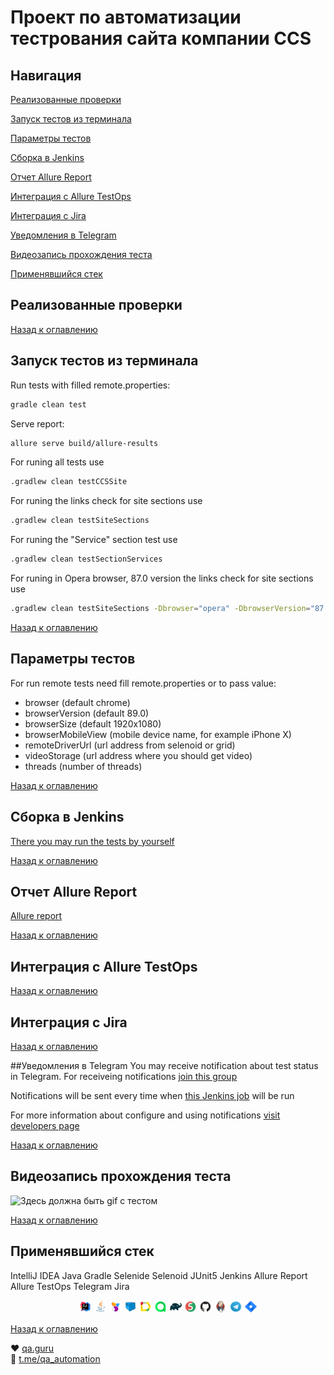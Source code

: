 # Проект по автоматизации тестрования сайта компании CCS

## Навигация

<a href="#Реализованные-проверки">Реализованные проверки</a>

<a href="#Запуск-тестов-из-терминала">Запуск тестов из терминала</a>

<a href="#Параметры-тестов">Параметры тестов</a>

<a href="#Сборка-в-Jenkins">Сборка в Jenkins</a>

<a href="#Отчет-allure-report">Отчет Allure Report</a>

<a href="#Интеграция-с-allure-testops">Интеграция с Allure TestOps</a>

<a href="#Интеграция-с-jira">Интеграция с Jira</a>

<a href="#Уведомления-в-Telegram">Уведомления в Telegram</a>

<a href="#Видеозапись-прохождения-теста">Видеозапись прохождения теста</a>

<a href="#Применявшийся-стек">Применявшийся стек</a>

## Реализованные проверки

<a href="#Навигация">Назад к оглавлению</a>

## Запуск тестов из терминала
Run tests with filled remote.properties:
```bash
gradle clean test
```

Serve report:
```bash
allure serve build/allure-results
```

For runing all tests use
```bash
.gradlew clean testCCSSite
``` 

For runing the links check for site sections use
```bash
.gradlew clean testSiteSections
```

For runing the "Service" section test use
```bash
.gradlew clean testSectionServices
```

For runing in Opera browser, 87.0 version the links check for site sections use
```bash
.gradlew clean testSiteSections -Dbrowser="opera" -DbrowserVersion="87.0"
```
<a href="#Навигация">Назад к оглавлению</a>

## Параметры тестов
For run remote tests need fill remote.properties or to pass value:

* browser (default chrome)
* browserVersion (default 89.0)
* browserSize (default 1920x1080)
* browserMobileView (mobile device name, for example iPhone X)
* remoteDriverUrl (url address from selenoid or grid)
* videoStorage (url address where you should get video)
* threads (number of threads)

<a href="#Навигация">Назад к оглавлению</a>

## Сборка в Jenkins
<a target="_blank" href="https://jenkins.autotests.cloud/job/C12-Snark-CCS_site_test/">There you may run the tests by yourself</a>

<a href="#Навигация">Назад к оглавлению</a>

## Отчет Allure Report
<a target="_blank" href="https://jenkins.autotests.cloud/job/C12-Snark-CCS_site_test/allure/">Allure report</a>

<a href="#Навигация">Назад к оглавлению</a>

## Интеграция с Allure TestOps

<a href="#Навигация">Назад к оглавлению</a>

## Интеграция с Jira

<a href="#Навигация">Назад к оглавлению</a>

##Уведомления в Telegram
You may receive notification about test status in Telegram.
For receiveing notifications <a target="_blank" href="https://t.me/+riUIEOt4kjswODYy">join this group</a>

Notifications will be sent every time when <a target="_blank" href="https://jenkins.autotests.cloud/job/C12-Snark-CCS_site_test/">this Jenkins job</a> will be run

For more information about configure and using notifications <a target="_blank" href="https://github.com/qa-guru/allure-notifications">visit developers page</a>

<a href="#Навигация">Назад к оглавлению</a>

## Видеозапись прохождения теста
<p><img src="readme-files/test_video/CCS.gif" alt="Здесь должна быть gif с тестом"></p>

<a href="#Навигация">Назад к оглавлению</a>

## Применявшийся стек
IntelliJ IDEA Java Gradle Selenide Selenoid JUnit5 Jenkins Allure Report Allure TestOps Telegram Jira
<p align="center">
<img width="4%" title="IntelliJ IDEA" src="readme-files/logo/Intelij_IDEA.svg"  alt="IntelliJ IDEA">
<img width="4%" title="Java" src="readme-files/logo/Java.svg" alt="Java">
<img width="4%" title="Selenide" src="readme-files/logo/Selenide.svg" alt="Selenide">
<img width="4%" title="Selenoid" src="readme-files/logo/Selenoid.svg" alt="Selenoid">
<img width="4%" title="Allure Report" src="readme-files/logo/Allure_Report.svg" alt="Allure Report">
<img width="4%" title="Allure TestOps" src="readme-files/logo/Allure_TO.svg" alt="Allure TestOps">
<img width="4%" title="Gradle" src="readme-files/logo/Gradle.svg" alt="Gradle">
<img width="4%" title="JUnit5" src="readme-files/logo/JUnit5.svg" alt="JUnit5">
<img width="4%" title="GitHub" src="readme-files/logo/GitHub.svg" alt="GitHub">
<img width="4%" title="Jenkins" src="readme-files/logo/Jenkins.svg" alt="Jenkins">
<img width="4%" title="Telegram" src="readme-files/logo/Telegram.svg" alt="Telegram">
<img width="4%" title="Jira" src="readme-files/logo/Jira.svg" alt="Jira">
</p>

<a href="#Навигация">Назад к оглавлению</a>

:heart: <a target="_blank" href="https://qa.guru">qa.guru</a><br/>
:blue_heart: <a target="_blank" href="https://t.me/qa_automation">t.me/qa_automation</a>
